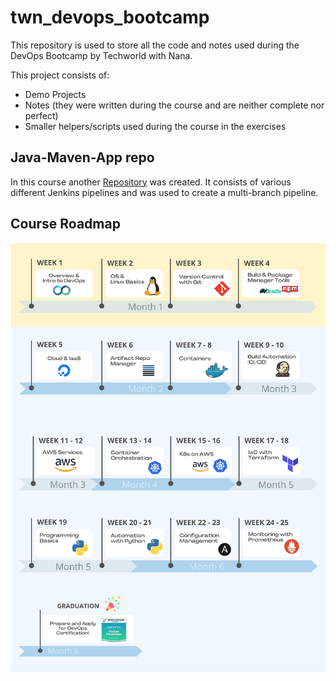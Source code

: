 # twn_devops_bootcamp

This repository is used to store all the code and notes used during the DevOps Bootcamp by Techworld with Nana.

This project consists of:
- Demo Projects
- Notes (they were written during the course and are neither complete nor perfect)
- Smaller helpers/scripts used during the course in the exercises

## Java-Maven-App repo
In this course another [Repository](https://github.com/kvn-31/twn_java-maven-app/tree/build-and-deploy-k8s-ecr) was created. It consists of various different Jenkins pipelines and was used to create a multi-branch pipeline.

## Course Roadmap
![course_roadmap.webp](assets/course_roadmap.png)
